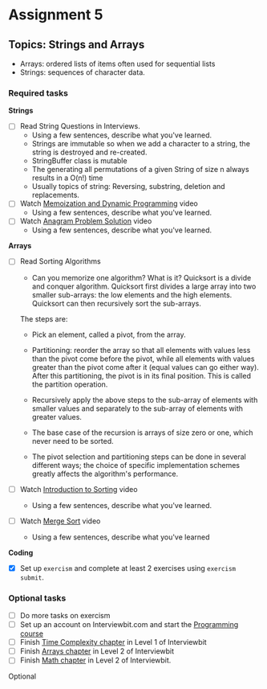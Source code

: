 # Assignment 5

## Topics: Strings and Arrays

* Arrays: ordered lists of items often used for sequential lists
* Strings: sequences of character data.

### Required tasks

**Strings**

- [ ] Read String Questions in Interviews.
  - Using a few sentences, describe what you've learned.
  - Strings are immutable so when we add a character to a string, the string is destroyed and re-created.
  - StringBuffer class is mutable
  - The generating all permutations of a given String of size n always results in a O(n!) time
  - Usually topics of string: Reversing, substring, deletion and replacements.
- [ ] Watch [Memoization and Dynamic Programming](https://www.youtube.com/watch?v=P8Xa2BitN3I) video
  - Using a few sentences, describe what you've learned.
- [ ] Watch [Anagram Problem Solution](https://www.youtube.com/watch?v=3MwRGPPB4tw) video
  - Using a few sentences, describe what you've learned.

**Arrays**

- [ ] Read Sorting Algorithms
  - Can you memorize one algorithm? What is it?
  Quicksort is a divide and conquer algorithm. Quicksort first divides a large array into two smaller sub-arrays: the low elements and     the high elements. Quicksort can then recursively sort the sub-arrays.

  The steps are:

  - Pick an element, called a pivot, from the array.
  - Partitioning: reorder the array so that all elements with values less than the pivot come before the pivot, while all elements with    values greater than the pivot come after it (equal values can go either way). After this partitioning, the pivot is in its final     position. This is called the partition operation.
  - Recursively apply the above steps to the sub-array of elements with smaller values and separately to the sub-array of elements with   greater values.
  - The base case of the recursion is arrays of size zero or one, which never need to be sorted.

  - The pivot selection and partitioning steps can be done in several different ways; the choice of specific implementation schemes greatly affects the algorithm's performance.
- [ ] Watch [Introduction to Sorting](https://www.youtube.com/watch?v=pkkFqlG0Hds) video
  - Using a few sentences, describe what you've learned.
- [ ] Watch [Merge Sort](https://www.youtube.com/watch?v=KF2j-9iSf4Q) video
  - Using a few sentences, describe what you've learned

**Coding**

- [x] Set up `exercism` and complete at least 2 exercises using `exercism submit`.

### Optional tasks

- [ ] Do more tasks on exercism
- [ ] Set up an account on Interviewbit.com and start the [Programming course](https://www.interviewbit.com/courses/programming/)
- [ ] Finish [Time Complexity chapter](https://www.interviewbit.com/courses/programming/topics/time-complexity) in Level 1 of Interviewbit
- [ ] Finish [Arrays chapter]((https://www.interviewbit.com/courses/programming/topics/arrays/)) in Level 2 of Interviewbit
- [ ] Finish [Math chapter](https://www.interviewbit.com/courses/programming/topics/math/) in Level 2 of Interviewbit.

Optional
